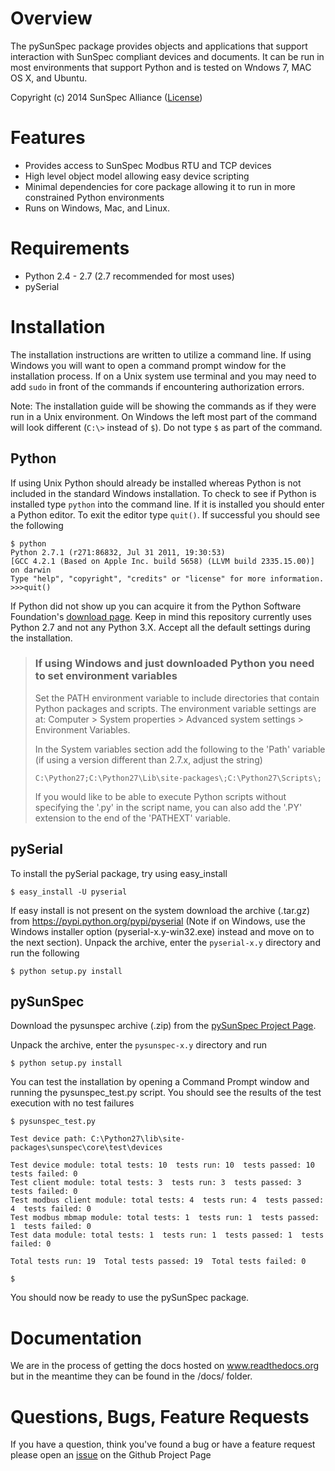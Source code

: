 # Overview

The pySunSpec package provides objects and applications that support
interaction with SunSpec compliant devices and documents.  It can be run in
most environments that support Python and is tested on Wndows 7, MAC OS X, and
Ubuntu.

Copyright (c) 2014 SunSpec Alliance ([License](https://github.com/sunspec/pysunspec/blob/master/LICENSE))


# Features
- Provides access to SunSpec Modbus RTU and TCP devices
- High level object model allowing easy device scripting
- Minimal dependencies for core package allowing it to run in more constrained
  Python environments
- Runs on Windows, Mac, and Linux.


# Requirements
- Python 2.4 - 2.7 (2.7 recommended for most uses)
- pySerial


# Installation

The installation instructions are written to utilize a command line. If using
Windows you will want to open a command prompt window for the installation
process. If on a Unix system use terminal and you may need to add `sudo` in
front of the commands if encountering authorization errors.

Note: The installation guide will be showing the commands as if they were run
in a Unix environment. On Windows the left most part of the command will look
different (`C:\>` instead of `$`). Do not type `$` as part of the command.

## Python

If using Unix Python should already be installed whereas Python is not included
in the standard Windows installation. To check to see if Python is installed
type `python` into the command line. If it is installed you should enter a
Python editor. To exit the editor type `quit()`. If successful you should see
the following

```
$ python
Python 2.7.1 (r271:86832, Jul 31 2011, 19:30:53) 
[GCC 4.2.1 (Based on Apple Inc. build 5658) (LLVM build 2335.15.00)] on darwin
Type "help", "copyright", "credits" or "license" for more information.
>>>quit()
```

If Python did not show up you can acquire it from the Python Software
Foundation's [download page](http://www.python.org/download). Keep in mind this
repository currently uses Python 2.7 and not any Python 3.X. Accept all the
default settings during the installation.

> ### If using Windows and just downloaded Python you need to set environment variables
> 
> Set the PATH environment variable to include directories that contain Python
> packages and scripts. The environment variable settings are at: Computer >
> System properties > Advanced system settings > Environment Variables.
> 
> In the System variables section add the following to the 'Path' variable (if
> using a version different than 2.7.x, adjust the string)
> 
> ```
> C:\Python27;C:\Python27\Lib\site-packages\;C:\Python27\Scripts\;
> ```
> 
> If you would like to be able to execute Python scripts without specifying the
> '.py' in the script name, you can also add the '.PY' extension to the end of
> the 'PATHEXT' variable.


## pySerial

To install the pySerial package, try using easy_install

```
$ easy_install -U pyserial
```

If easy install is not present on the system download the archive (.tar.gz)
from https://pypi.python.org/pypi/pyserial (Note if on Windows, use the
Windows installer option (pyserial-x.y-win32.exe) instead and move on to the
next section).  Unpack the archive, enter the ``pyserial-x.y`` directory and
run the following 

```
$ python setup.py install
```

## pySunSpec

Download the pysunspec archive (.zip) from the [pySunSpec Project
Page](https://github.com/sunspec/pysunspec).

Unpack the archive, enter the ``pysunspec-x.y`` directory and run

```
$ python setup.py install
```

You can test the installation by opening a Command Prompt window and running
the pysunspec_test.py script. You should see the results of the test execution
with no test failures

```
$ pysunspec_test.py

Test device path: C:\Python27\lib\site-packages\sunspec\core\test\devices

Test device module: total tests: 10  tests run: 10  tests passed: 10  tests failed: 0
Test client module: total tests: 3  tests run: 3  tests passed: 3  tests failed: 0
Test modbus client module: total tests: 4  tests run: 4  tests passed: 4  tests failed: 0
Test modbus mbmap module: total tests: 1  tests run: 1  tests passed: 1  tests failed: 0
Test data module: total tests: 1  tests run: 1  tests passed: 1  tests failed: 0

Total tests run: 19  Total tests passed: 19  Total tests failed: 0

$
```

You should now be ready to use the pySunSpec package.


# Documentation

We are in the process of getting the docs hosted on www.readthedocs.org but in
the meantime they can be found in the /docs/ folder.


# Questions, Bugs, Feature Requests

If you have a question, think you've found a bug or have a feature request
please open an [issue](https://github.com/sunspec/pysunspec/issues) on the
Github Project Page
